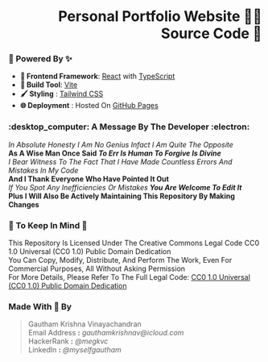 <h1 align="right">
  Personal Portfolio Website 👨‍💻<br>
  Source Code 📜
</h1>

<h3>🗻 Powered By ✨</h3>

* **🏡 Frontend Framework**: [React](https://reactjs.org/) with [TypeScript](https://www.typescriptlang.org/)
* **🧰 Build Tool**: [Vite](https://vitejs.dev/)
* **🖌️ Styling** : [Tailwind CSS](https://tailwindcss.com/)
* **🌐 Deployment** : Hosted On [GitHub Pages](https://myselfgautham.github.io)

<h3>:desktop_computer: A Message By The Developer :electron:</h3>

*In Absolute Honesty I Am No Genius Infact I Am Quite The Opposite* <br>
**As A Wise Man Once Said *To Err Is Human To Forgive Is Divine*** <br>
*I Bear Witness To The Fact That I Have Made Countless Errors And Mistakes In My Code* <br>
**And I Thank Everyone Who Have Pointed It Out** <br>
*If You Spot Any Inefficiencies Or Mistakes **You Are Welcome To Edit It*** <br>
**Plus I Will Also Be Actively Maintaining This Repository By Making Changes**

### :scroll: To Keep In Mind :art:

This Repository Is Licensed Under The Creative Commons Legal Code CC0 1.0 Universal (CC0 1.0) Public Domain Dedication<br>
You Can Copy, Modify, Distribute, And Perform The Work, Even For Commercial Purposes, All Without Asking Permission<br>
For More Details, Please Refer To The Full Legal Code: [CC0 1.0 Universal (CC0 1.0) Public Domain Dedication](https://creativecommons.org/publicdomain/zero/1.0/legalcode)

### Made With :gift_heart: By

> Gautham Krishna Vinayachandran <br>
> Email Address **:** _gauthamkrishnav@icloud.com_ <br>
> HackerRank **:** _@megkvc_ <br>
> LinkedIn **:** _@myselfgautham_
